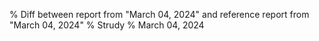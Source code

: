 % Diff between report from "March 04, 2024" and reference report from "March 04, 2024"
% Strudy
% March 04, 2024


